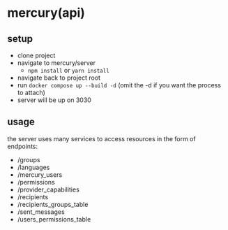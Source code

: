 # mercury(api)

## setup
- clone project
- navigate to mercury/server
  - ``npm install`` or ``yarn install``
- navigate back to project root
- run ``docker compose up --build -d`` (omit the -d if you want the process to attach)
- server will be up on 3030

## usage
the server uses many services to access resources in the form of endpoints:
- /groups
- /languages
- /mercury_users
- /permissions
- /provider_capabilities
- /recipients
- /recipients_groups_table
- /sent_messages
- /users_permissions_table

